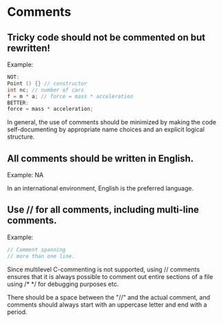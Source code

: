 <!-- SPDX-License-Identifier: GPL-3.0-or-later -->
<!-- SPDX-FileCopyrightText: Copyright © VirtualFluids Project contributors, see AUTHORS.md in root folder -->
# Comments

## Tricky code should not be commented on but rewritten!

Example:
```cpp
NOT:
Point () {} // constructor
int nc; // number of cars
f = m * a; // force = mass * acceleration
BETTER:
force = mass * acceleration;
```

In general, the use of comments should be minimized by making the code self-documenting by appropriate name choices and an explicit logical structure.

## All comments should be written in English.

Example: NA

In an international environment, English is the preferred language.

## Use // for all comments, including multi-line comments.

Example:
```cpp
// Comment spanning
// more than one line.
```

Since multilevel C-commenting is not supported, using // comments ensures that it is always possible to comment out entire sections of a file using /\* \*/ for debugging purposes etc.

There should be a space between the "//" and the actual comment, and comments should always start with an uppercase letter and end with a period.
